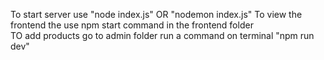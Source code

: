 To start server use "node index.js" OR "nodemon index.js" 
To view the frontend the use npm start command in the frontend folder  
TO add products go to admin folder run a command on terminal "npm run dev"
